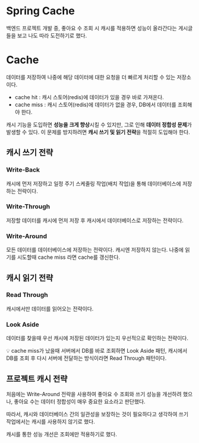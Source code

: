 # Spring Cache


백엔드 프로젝트 개발 중, 좋아요 수 조회 시 캐시를 적용하면 성능이 올라간다는 게시글들을 보고 나도 따라 도전하기로 했다. 

# Cache



데이터를 저장하여 나중에 해당 데이터에 대한 요청을 더 빠르게 처리할 수 있는 저장소이다.


- cache hit : 캐시 스토어(redis)에 데이터가 있을 경우 바로 가져온다.
- cache miss : 캐시 스토어(redis)에 데이터가 없을 경우, DB에서 데이터를 조회해야 한다.

캐시 기능을 도입하면 **성능을 크게 향상**시킬 수 있지만, 그로 인해 **데이터 정합성 문제**가 발생할 수 있다. 이 문제를 방지하려면 **캐시 쓰기 및 읽기 전략**을 적절히 도입해야 한다.

## 캐시 쓰기 전략


### Write-Back

캐시에 먼저 저장하고 일정 주기 스케줄링 작업(배치 작업)을 통해 데이터베이스에 저장하는 전략이다.

### Write-Through

저장할 데이터를 캐시에 먼저 저장 후 캐시에서 데이터베이스로 저장하는 전략이다. 

### Write-Around

모든 데이터를 데이터베이스에 저장하는 전략이다. 캐시엔 저장하지 않는다. 나중에 읽기를 시도할때 cache miss 라면 cache를 갱신한다. 

## 캐시 읽기 전략



### Read Through

캐시에서만 데이터를 읽어오는 전략이다. 

### Look Aside

데이터를 찾을때 우선 캐시에 저장된 데이터가 있는지 우선적으로 확인하는 전략이다.

💡 cache miss가 났을때 서버에서 DB를 바로 조회하면 Look Aside 패턴, 캐시에서 DB를 조회 후 다시 서버에 전달하는 방식이라면 Read Through 패턴이다.

## 프로젝트 캐시 전략


처음에는 Write-Around 전략을 사용하여 좋아요 수 조회와 쓰기 성능을 개선하려 했으나, 좋아요 수는 데이터 정합성이 매우 중요한 요소라고 판단했다.

따라서, 캐시와 데이터베이스 간의 일관성을 보장하는 것이 필요하다고 생각하여 쓰기 작업에서는 캐시를 사용하지 않기로 했다.

캐시를 통한 성능 개선은 조회에만 적용하기로 했다.

